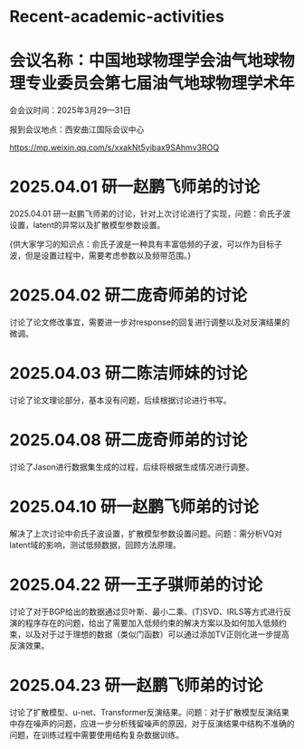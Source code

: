 # Recent-academic-activities
# 会议名称：中国地球物理学会油气地球物理专业委员会第七届油气地球物理学术年

会会议时间：2025年3月29—31日

报到会议地点：西安曲江国际会议中心

https://mp.weixin.qq.com/s/xxakNt5yibax9SAhmv3ROQ

# 2025.04.01 研一赵鹏飞师弟的讨论
2025.04.01 研一赵鹏飞师弟的讨论，针对上次讨论进行了实现，问题：俞氏子波设置，latent的异常以及扩散模型参数设置。

{供大家学习的知识点：俞氏子波是一种具有丰富低频的子波，可以作为目标子波，但是设置过程中，需要考虑参数以及频带范围。}

# 2025.04.02 研二庞奇师弟的讨论
 讨论了论文修改事宜，需要进一步对response的回复进行调整以及对反演结果的微调。
 
# 2025.04.03 研二陈洁师妹的讨论
讨论了论文理论部分，基本没有问题，后续根据讨论进行书写。

# 2025.04.08 研二庞奇师弟的讨论  
讨论了Jason进行数据集生成的过程，后续将根据生成情况进行调整。

# 2025.04.10 研一赵鹏飞师弟的讨论
解决了上次讨论中俞氏子波设置，扩散模型参数设置问题。问题：需分析VQ对latent域的影响，测试低频数据，回顾方法原理。

# 2025.04.22 研一王子骐师弟的讨论
讨论了对于BGP给出的数据通过贝叶斯、最小二乘、(T)SVD、IRLS等方式进行反演的程序存在的问题，给出了需要加入低频约束的解决方案以及如何加入低频约束，以及对于过于理想的数据（类似门函数）可以通过添加TV正则化进一步提高反演效果。

# 2025.04.23 研一赵鹏飞师弟的讨论
讨论了扩散模型、u-net、Transformer反演结果。问题：对于扩散模型反演结果中存在噪声的问题，应进一步分析残留噪声的原因，对于反演结果中结构不准确的问题，在训练过程中需要使用结构复杂数据训练。
